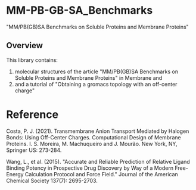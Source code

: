 # MM-PB-GB-SA_Benchmarks

"MM/PB(GB)SA Benchmarks on Soluble Proteins and Membrane Proteins"

## Overview

This library contains:
1. molecular structures of the article "MM/PB(GB)SA Benchmarks on Soluble Proteins and Membrane Proteins" in Membrane and 
2. and a tutorial of "Obtaining a gromacs topology with an off-center charge"


# Reference

Costa, P. J. (2021). Transmembrane Anion Transport Mediated by Halogen Bonds: Using Off-Center Charges. Computational Design of Membrane Proteins. I. S. Moreira, M. Machuqueiro and J. Mourão. New York, NY, Springer US: 273-284.

Wang, L., et al. (2015). "Accurate and Reliable Prediction of Relative Ligand Binding Potency in Prospective Drug Discovery by Way of a Modern Free-Energy Calculation Protocol and Force Field." Journal of the American Chemical Society 137(7): 2695-2703.
